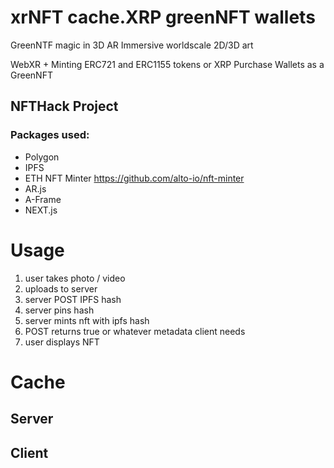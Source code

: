 # xrNFT cache.XRP greenNFT wallets

GreenNTF magic in 3D AR Immersive worldscale 2D/3D art

WebXR + Minting ERC721 and ERC1155 tokens or XRP Purchase Wallets as a GreenNFT

## NFTHack Project

### Packages used:

- Polygon
- IPFS
- ETH NFT Minter https://github.com/alto-io/nft-minter 
- AR.js
- A-Frame
- NEXT.js

# Usage

1. user takes photo / video
2. uploads to server
3. server POST IPFS hash
4. server pins hash
5. server mints nft with ipfs hash
6. POST returns true or whatever metadata client needs
7. user displays NFT

# Cache

## Server

## Client
